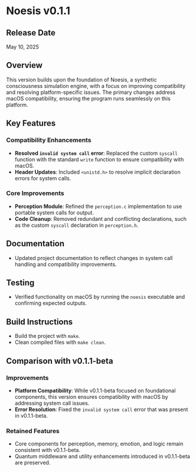 # Noesis v0.1.1

## Release Date
May 10, 2025

## Overview
This version builds upon the foundation of Noesis, a synthetic consciousness simulation engine, with a focus on improving compatibility and resolving platform-specific issues. The primary changes address macOS compatibility, ensuring the program runs seamlessly on this platform.

## Key Features

### Compatibility Enhancements
- **Resolved `invalid system call` error**: Replaced the custom `syscall` function with the standard `write` function to ensure compatibility with macOS.
- **Header Updates**: Included `<unistd.h>` to resolve implicit declaration errors for system calls.

### Core Improvements
- **Perception Module**: Refined the `perception.c` implementation to use portable system calls for output.
- **Code Cleanup**: Removed redundant and conflicting declarations, such as the custom `syscall` declaration in `perception.h`.

## Documentation
- Updated project documentation to reflect changes in system call handling and compatibility improvements.

## Testing
- Verified functionality on macOS by running the `noesis` executable and confirming expected outputs.

## Build Instructions
- Build the project with `make`.
- Clean compiled files with `make clean`.

## Comparison with v0.1.1-beta

### Improvements
- **Platform Compatibility**: While v0.1.1-beta focused on foundational components, this version ensures compatibility with macOS by addressing system call issues.
- **Error Resolution**: Fixed the `invalid system call` error that was present in v0.1.1-beta.

### Retained Features
- Core components for perception, memory, emotion, and logic remain consistent with v0.1.1-beta.
- Quantum middleware and utility enhancements introduced in v0.1.1-beta are preserved.
